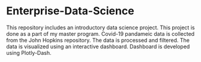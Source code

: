 # Enterprise-Data-Science
This repository includes an introductory data science project. This project is done as a part of my master program.
Covid-19 pandameic data is collected from the John Hopkins repository. The data is processed and filtered.
The data is visualized using an interactive dashboard. Dashboard is developed using Plotly-Dash.
